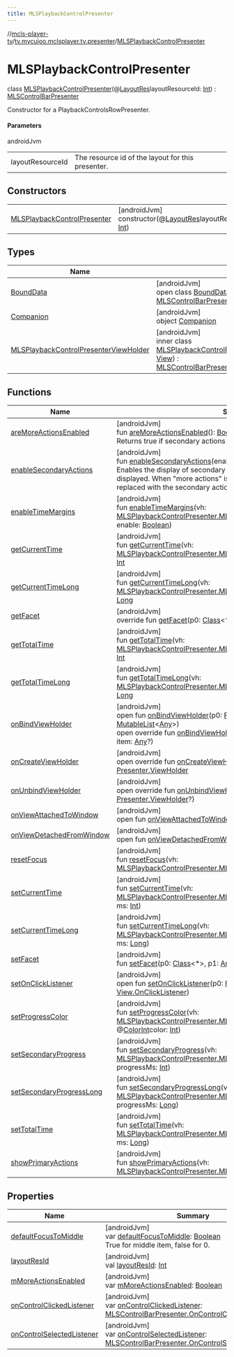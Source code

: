 ```yaml
---
title: MLSPlaybackControlPresenter
---
```

//[mcls-player-tv](../../../index.html)/[tv.mycujoo.mclsplayer.tv.presenter](../index.html)/[MLSPlaybackControlPresenter](index.html)



# MLSPlaybackControlPresenter

class [MLSPlaybackControlPresenter](index.html)(@[LayoutRes](https://developer.android.com/reference/kotlin/androidx/annotation/LayoutRes.html)layoutResourceId: [Int](https://kotlinlang.org/api/latest/jvm/stdlib/kotlin/-int/index.html)) : [MLSControlBarPresenter](../-m-l-s-control-bar-presenter/index.html)

Constructor for a PlaybackControlsRowPresenter.



#### Parameters


androidJvm

| | |
|---|---|
| layoutResourceId | The resource id of the layout for this presenter. |



## Constructors


| | |
|---|---|
| [MLSPlaybackControlPresenter](-m-l-s-playback-control-presenter.html) | [androidJvm]<br>constructor(@[LayoutRes](https://developer.android.com/reference/kotlin/androidx/annotation/LayoutRes.html)layoutResourceId: [Int](https://kotlinlang.org/api/latest/jvm/stdlib/kotlin/-int/index.html)) |


## Types


| Name | Summary |
|---|---|
| [BoundData](-bound-data/index.html) | [androidJvm]<br>open class [BoundData](-bound-data/index.html) : [MLSControlBarPresenter.BoundData](../-m-l-s-control-bar-presenter/-bound-data/index.html) |
| [Companion](-companion/index.html) | [androidJvm]<br>object [Companion](-companion/index.html) |
| [MLSPlaybackControlPresenterViewHolder](-m-l-s-playback-control-presenter-view-holder/index.html) | [androidJvm]<br>inner class [MLSPlaybackControlPresenterViewHolder](-m-l-s-playback-control-presenter-view-holder/index.html)(rootView: [View](https://developer.android.com/reference/kotlin/android/view/View.html)) : [MLSControlBarPresenter.MCLSControlBarViewHolder](../-m-l-s-control-bar-presenter/-m-c-l-s-control-bar-view-holder/index.html) |


## Functions


| Name | Summary |
|---|---|
| [areMoreActionsEnabled](are-more-actions-enabled.html) | [androidJvm]<br>fun [areMoreActionsEnabled](are-more-actions-enabled.html)(): [Boolean](https://kotlinlang.org/api/latest/jvm/stdlib/kotlin/-boolean/index.html)<br>Returns true if secondary actions are enabled. |
| [enableSecondaryActions](enable-secondary-actions.html) | [androidJvm]<br>fun [enableSecondaryActions](enable-secondary-actions.html)(enabled: [Boolean](https://kotlinlang.org/api/latest/jvm/stdlib/kotlin/-boolean/index.html))<br>Enables the display of secondary actions. A &quot;more actions&quot; button will be displayed.  When &quot;more actions&quot; is selected, the primary actions are replaced with the secondary actions. |
| [enableTimeMargins](enable-time-margins.html) | [androidJvm]<br>fun [enableTimeMargins](enable-time-margins.html)(vh: [MLSPlaybackControlPresenter.MLSPlaybackControlPresenterViewHolder](-m-l-s-playback-control-presenter-view-holder/index.html), enable: [Boolean](https://kotlinlang.org/api/latest/jvm/stdlib/kotlin/-boolean/index.html)) |
| [getCurrentTime](get-current-time.html) | [androidJvm]<br>fun [getCurrentTime](get-current-time.html)(vh: [MLSPlaybackControlPresenter.MLSPlaybackControlPresenterViewHolder](-m-l-s-playback-control-presenter-view-holder/index.html)): [Int](https://kotlinlang.org/api/latest/jvm/stdlib/kotlin/-int/index.html) |
| [getCurrentTimeLong](get-current-time-long.html) | [androidJvm]<br>fun [getCurrentTimeLong](get-current-time-long.html)(vh: [MLSPlaybackControlPresenter.MLSPlaybackControlPresenterViewHolder](-m-l-s-playback-control-presenter-view-holder/index.html)): [Long](https://kotlinlang.org/api/latest/jvm/stdlib/kotlin/-long/index.html) |
| [getFacet](../-m-l-s-playback-transport-row-presenter/index.html#-789590756%2FFunctions%2F-1202460562) | [androidJvm]<br>override fun [getFacet](../-m-l-s-playback-transport-row-presenter/index.html#-789590756%2FFunctions%2F-1202460562)(p0: [Class](https://docs.oracle.com/javase/8/docs/api/java/lang/Class.html)&lt;*&gt;): [Any](https://kotlinlang.org/api/latest/jvm/stdlib/kotlin/-any/index.html)? |
| [getTotalTime](get-total-time.html) | [androidJvm]<br>fun [getTotalTime](get-total-time.html)(vh: [MLSPlaybackControlPresenter.MLSPlaybackControlPresenterViewHolder](-m-l-s-playback-control-presenter-view-holder/index.html)): [Int](https://kotlinlang.org/api/latest/jvm/stdlib/kotlin/-int/index.html) |
| [getTotalTimeLong](get-total-time-long.html) | [androidJvm]<br>fun [getTotalTimeLong](get-total-time-long.html)(vh: [MLSPlaybackControlPresenter.MLSPlaybackControlPresenterViewHolder](-m-l-s-playback-control-presenter-view-holder/index.html)): [Long](https://kotlinlang.org/api/latest/jvm/stdlib/kotlin/-long/index.html) |
| [onBindViewHolder](../-m-l-s-playback-transport-row-presenter/index.html#-1615119423%2FFunctions%2F-1202460562) | [androidJvm]<br>open fun [onBindViewHolder](../-m-l-s-playback-transport-row-presenter/index.html#-1615119423%2FFunctions%2F-1202460562)(p0: [Presenter.ViewHolder](https://developer.android.com/reference/kotlin/androidx/leanback/widget/Presenter.ViewHolder.html), p1: [Any](https://kotlinlang.org/api/latest/jvm/stdlib/kotlin/-any/index.html), p2: [MutableList](https://kotlinlang.org/api/latest/jvm/stdlib/kotlin.collections/-mutable-list/index.html)&lt;[Any](https://kotlinlang.org/api/latest/jvm/stdlib/kotlin/-any/index.html)&gt;)<br>open override fun [onBindViewHolder](on-bind-view-holder.html)(viewHolder: [Presenter.ViewHolder](https://developer.android.com/reference/kotlin/androidx/leanback/widget/Presenter.ViewHolder.html)?, item: [Any](https://kotlinlang.org/api/latest/jvm/stdlib/kotlin/-any/index.html)?) |
| [onCreateViewHolder](on-create-view-holder.html) | [androidJvm]<br>open override fun [onCreateViewHolder](on-create-view-holder.html)(parent: [ViewGroup](https://developer.android.com/reference/kotlin/android/view/ViewGroup.html)?): [Presenter.ViewHolder](https://developer.android.com/reference/kotlin/androidx/leanback/widget/Presenter.ViewHolder.html) |
| [onUnbindViewHolder](on-unbind-view-holder.html) | [androidJvm]<br>open override fun [onUnbindViewHolder](on-unbind-view-holder.html)(viewHolder: [Presenter.ViewHolder](https://developer.android.com/reference/kotlin/androidx/leanback/widget/Presenter.ViewHolder.html)?) |
| [onViewAttachedToWindow](index.html#-924568759%2FFunctions%2F-1202460562) | [androidJvm]<br>open fun [onViewAttachedToWindow](index.html#-924568759%2FFunctions%2F-1202460562)(p0: [Presenter.ViewHolder](https://developer.android.com/reference/kotlin/androidx/leanback/widget/Presenter.ViewHolder.html)) |
| [onViewDetachedFromWindow](index.html#-619108282%2FFunctions%2F-1202460562) | [androidJvm]<br>open fun [onViewDetachedFromWindow](index.html#-619108282%2FFunctions%2F-1202460562)(p0: [Presenter.ViewHolder](https://developer.android.com/reference/kotlin/androidx/leanback/widget/Presenter.ViewHolder.html)) |
| [resetFocus](reset-focus.html) | [androidJvm]<br>fun [resetFocus](reset-focus.html)(vh: [MLSPlaybackControlPresenter.MLSPlaybackControlPresenterViewHolder](-m-l-s-playback-control-presenter-view-holder/index.html)) |
| [setCurrentTime](set-current-time.html) | [androidJvm]<br>fun [setCurrentTime](set-current-time.html)(vh: [MLSPlaybackControlPresenter.MLSPlaybackControlPresenterViewHolder](-m-l-s-playback-control-presenter-view-holder/index.html), ms: [Int](https://kotlinlang.org/api/latest/jvm/stdlib/kotlin/-int/index.html)) |
| [setCurrentTimeLong](set-current-time-long.html) | [androidJvm]<br>fun [setCurrentTimeLong](set-current-time-long.html)(vh: [MLSPlaybackControlPresenter.MLSPlaybackControlPresenterViewHolder](-m-l-s-playback-control-presenter-view-holder/index.html), ms: [Long](https://kotlinlang.org/api/latest/jvm/stdlib/kotlin/-long/index.html)) |
| [setFacet](../-m-l-s-playback-transport-row-presenter/index.html#-523029608%2FFunctions%2F-1202460562) | [androidJvm]<br>fun [setFacet](../-m-l-s-playback-transport-row-presenter/index.html#-523029608%2FFunctions%2F-1202460562)(p0: [Class](https://docs.oracle.com/javase/8/docs/api/java/lang/Class.html)&lt;*&gt;, p1: [Any](https://kotlinlang.org/api/latest/jvm/stdlib/kotlin/-any/index.html)) |
| [setOnClickListener](../-m-l-s-playback-transport-row-presenter/index.html#1820788726%2FFunctions%2F-1202460562) | [androidJvm]<br>open fun [setOnClickListener](../-m-l-s-playback-transport-row-presenter/index.html#1820788726%2FFunctions%2F-1202460562)(p0: [Presenter.ViewHolder](https://developer.android.com/reference/kotlin/androidx/leanback/widget/Presenter.ViewHolder.html), p1: [View.OnClickListener](https://developer.android.com/reference/kotlin/android/view/View.OnClickListener.html)) |
| [setProgressColor](set-progress-color.html) | [androidJvm]<br>fun [setProgressColor](set-progress-color.html)(vh: [MLSPlaybackControlPresenter.MLSPlaybackControlPresenterViewHolder](-m-l-s-playback-control-presenter-view-holder/index.html), @[ColorInt](https://developer.android.com/reference/kotlin/androidx/annotation/ColorInt.html)color: [Int](https://kotlinlang.org/api/latest/jvm/stdlib/kotlin/-int/index.html)) |
| [setSecondaryProgress](set-secondary-progress.html) | [androidJvm]<br>fun [setSecondaryProgress](set-secondary-progress.html)(vh: [MLSPlaybackControlPresenter.MLSPlaybackControlPresenterViewHolder](-m-l-s-playback-control-presenter-view-holder/index.html), progressMs: [Int](https://kotlinlang.org/api/latest/jvm/stdlib/kotlin/-int/index.html)) |
| [setSecondaryProgressLong](set-secondary-progress-long.html) | [androidJvm]<br>fun [setSecondaryProgressLong](set-secondary-progress-long.html)(vh: [MLSPlaybackControlPresenter.MLSPlaybackControlPresenterViewHolder](-m-l-s-playback-control-presenter-view-holder/index.html), progressMs: [Long](https://kotlinlang.org/api/latest/jvm/stdlib/kotlin/-long/index.html)) |
| [setTotalTime](set-total-time.html) | [androidJvm]<br>fun [setTotalTime](set-total-time.html)(vh: [MLSPlaybackControlPresenter.MLSPlaybackControlPresenterViewHolder](-m-l-s-playback-control-presenter-view-holder/index.html), ms: [Long](https://kotlinlang.org/api/latest/jvm/stdlib/kotlin/-long/index.html)) |
| [showPrimaryActions](show-primary-actions.html) | [androidJvm]<br>fun [showPrimaryActions](show-primary-actions.html)(vh: [MLSPlaybackControlPresenter.MLSPlaybackControlPresenterViewHolder](-m-l-s-playback-control-presenter-view-holder/index.html)) |


## Properties


| Name | Summary |
|---|---|
| [defaultFocusToMiddle](../-m-l-s-control-bar-presenter/default-focus-to-middle.html) | [androidJvm]<br>var [defaultFocusToMiddle](../-m-l-s-control-bar-presenter/default-focus-to-middle.html): [Boolean](https://kotlinlang.org/api/latest/jvm/stdlib/kotlin/-boolean/index.html)<br>True for middle item, false for 0. |
| [layoutResId](../-m-l-s-control-bar-presenter/layout-res-id.html) | [androidJvm]<br>val [layoutResId](../-m-l-s-control-bar-presenter/layout-res-id.html): [Int](https://kotlinlang.org/api/latest/jvm/stdlib/kotlin/-int/index.html) |
| [mMoreActionsEnabled](m-more-actions-enabled.html) | [androidJvm]<br>var [mMoreActionsEnabled](m-more-actions-enabled.html): [Boolean](https://kotlinlang.org/api/latest/jvm/stdlib/kotlin/-boolean/index.html) |
| [onControlClickedListener](../-m-l-s-control-bar-presenter/on-control-clicked-listener.html) | [androidJvm]<br>var [onControlClickedListener](../-m-l-s-control-bar-presenter/on-control-clicked-listener.html): [MLSControlBarPresenter.OnControlClickedListener](../-m-l-s-control-bar-presenter/-on-control-clicked-listener/index.html)? |
| [onControlSelectedListener](../-m-l-s-control-bar-presenter/on-control-selected-listener.html) | [androidJvm]<br>var [onControlSelectedListener](../-m-l-s-control-bar-presenter/on-control-selected-listener.html): [MLSControlBarPresenter.OnControlSelectedListener](../-m-l-s-control-bar-presenter/-on-control-selected-listener/index.html)? |

